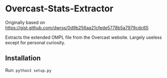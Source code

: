 # Overcast-Stats-Extractor

Originally based on https://gist.github.com/dwrss/0d9b256aa21cfede5778b5a7979cdc65

Extracts the extended OMPL file from the Overcast website. Largely useless except for personal curiosity.

## Installation
Run: `python3 setup.py`